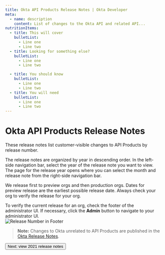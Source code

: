 ```yaml
---
title: Okta API Products Release Notes | Okta Developer
meta:
  - name: description
    content: List of changes to the Okta API and related API...
nutritionItems:
  - title: This will cover
    bulletList:
      - Line one
      - Line two
  - title: Looking for something else?
    bulletList:
      - Line one
      - Line two

  - title: You should know
    bulletList:
      - Line one
      - Line two
  - title: You will need
    bulletList:
      - Line one
      - Line two
---
```


# Okta API Products Release Notes

These release notes list customer-visible changes to API Products by release number.

The release notes are organized by year in descending order. In the left-side navigation bar, select the year of the release note you want to view. The page for the release year opens where you can select the month and release note from the right-side navigation bar.

We release first to preview orgs and then production orgs. Dates for preview release are the earliest possible release date. Always check your org to verify the release for your org.

To verify the current release for an org, check the footer of the administrator UI. If necessary, click the **Admin** button to navigate to your administrator UI.<br>
![Release Number in Footer](/img/release_notes/version_footer.png)

> **Note:** Changes to Okta unrelated to API Products are published in the [Okta Release Notes](https://help.okta.com/en/prod/okta_help_CSH.htm#ext_okta_relnotes).

<NutritionFacts></NutritionFacts>

<div class="next-section">
  <RouterLink to='/docs/release-notes/2021'>
    <button class="button is-button-cerise is-button-small">
      <span>Next: view 2021 release notes</span>
    </button>
  </RouterLink>
</div>
